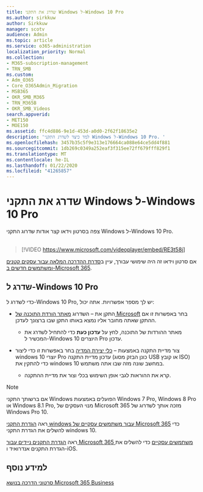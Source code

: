 ```yaml
---
title: שדרג את התקני Windows ל-Windows 10 Pro
ms.author: sirkkuw
author: Sirkkuw
manager: scotv
audience: Admin
ms.topic: article
ms.service: o365-administration
localization_priority: Normal
ms.collection:
- M365-subscription-management
- TRN_SMB
ms.custom:
- Adm_O365
- Core_O365Admin_Migration
- MSB365
- OKR_SMB_M365
- TRN_M365B
- OKR_SMB_Videos
search.appverid:
- MET150
- MOE150
ms.assetid: ffc4d886-9e1d-453d-a0d0-2f62f18635e2
description: 'למד כיצד לשדרג התקני Windows ל-Windows 10 Pro. '
ms.openlocfilehash: 3457b35c5f9e313e176664ca088e64ce5dd4f881
ms.sourcegitcommit: 1db269c0349a252eaf3f315ee72ff679fff829f1
ms.translationtype: MT
ms.contentlocale: he-IL
ms.lasthandoff: 01/22/2020
ms.locfileid: "41265857"
---
```

# <a name="upgrade-windows-devices-to-windows-10-pro"></a>שדרג את התקני Windows ל-Windows 10 Pro

צפה בסרטון וידאו קצר אודות שדרוג התקני Windows ל-Windows 10 Pro.<br><br>

> [!VIDEO https://www.microsoft.com/videoplayer/embed/RE3t58j] 

אם סרטון וידאו זה היה שימושי עבורך, עיין ב[סדרת ההדרכה המלאה עבור עסקים קטנים ומשתמשים חדשים ב-Microsoft 365](https://support.office.com/article/6ab4bbcd-79cf-4000-a0bd-d42ce4d12816).

## <a name="upgrade-to-windows-10-pro"></a>שדרג ל-Windows 10 Pro
  
כדי לשדרג ל-Windows 10 Pro, יש לך מספר אפשרויות. אתה יכול:
    
- התקן את &ndash; השדרוג [מאתר הורדת התוכנה של Microsoft](https://go.microsoft.com/fwlink/?LinkID=836951 ) בחר באפשרות זו אם ההתקן שאתה מחובר אליו נמצא באותו התקן שבו ברצונך לעדכן. 

    - מאתר ההורדות של התוכנה, לחץ על **עדכון כעת** כדי להתחיל לשדרג את המכשיר ל-Windows 10 היוצרים Pro עדכון. 
    
- צור מדיית התקנה באמצעות &ndash; [כלי יצירת המדיה](https://go.microsoft.com/fwlink/?LinkID=836960) בחר באפשרות זו כדי ליצור windows 10 יוצרי Pro עדכון מדיית התקנה (כונן הבזק מסוג USB או קובץ ISO) כדי להתקין את windows 10 במחשב שונה מזה שבו אתה משתמש.

    - קרא את ההוראות לגבי אופן השימוש בכלי וצור את מדיית ההתקנה. 

> [!NOTE]
> אם ברשותך התקני Windows הפועלים באמצעות Windows 7 Pro, Windows 8 Pro או Windows 8.1 Pro, מנוי העסקים של Microsoft 365 מזכה אותך לשדרוג של Windows Pro 10.
    
ראה [הגדרת התקני windows עבור משתמשים עסקיים של Microsoft 365](set-up-windows-devices.md) כדי להשלים את הגדרת התקני windows 10. 
  
ראה [הגדרת התקנים ניידים עבור Microsoft 365 משתמשים עסקיים](set-up-mobile-devices.md) כדי להשלים את הגדרת התקנים אנדרואיד ו-iOS. 
  
## <a name="see-also"></a>למידע נוסף

[סרטוני הדרכה בנושא Microsoft 365 Business](https://support.office.com/article/6ab4bbcd-79cf-4000-a0bd-d42ce4d12816)
